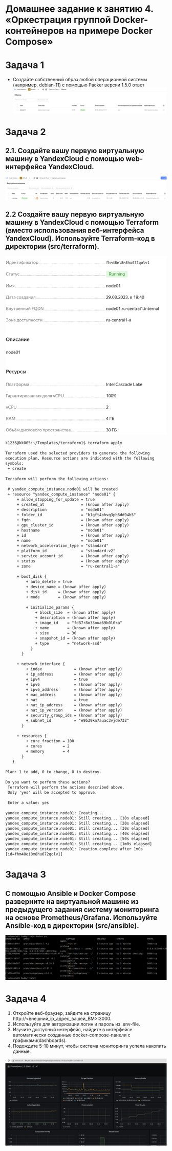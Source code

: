 # Домашнее задание к занятию 4. «Оркестрация группой Docker-контейнеров на примере Docker Compose»
# Задача 1
<!--Списко-->
* Создайте собственный образ любой операционной системы (например, debian-11) с помощью Packer версии 1.5.0 
ответ 
![Alt text](image.png)

# Задача 2

  ## 2.1. Создайте вашу первую виртуальную машину в YandexCloud с помощью web-интерфейса YandexCloud.
 ![Alt text](image-2.png)
 ## 2.2 Создайте вашу первую виртуальную машину в YandexCloud с помощью Terraform (вместо использования веб-интерфейса YandexCloud). Используйте Terraform-код в директории (src/terraform).
 ![Alt text](image-4.png)
 ```
 k1235@kk005:~/Templates/terraform1$ terraform apply

Terraform used the selected providers to generate the following execution plan. Resource actions are indicated with the following symbols:
  + create

Terraform will perform the following actions:

  # yandex_compute_instance.node01 will be created
  + resource "yandex_compute_instance" "node01" {
      + allow_stopping_for_update = true
      + created_at                = (known after apply)
      + description               = "node01"
      + folder_id                 = "b1gft4ohvq3ph6dd94b5"
      + fqdn                      = (known after apply)
      + gpu_cluster_id            = (known after apply)
      + hostname                  = "node01"
      + id                        = (known after apply)
      + name                      = "node01"
      + network_acceleration_type = "standard"
      + platform_id               = "standard-v2"
      + service_account_id        = (known after apply)
      + status                    = (known after apply)
      + zone                      = "ru-central1-a"

      + boot_disk {
          + auto_delete = true
          + device_name = (known after apply)
          + disk_id     = (known after apply)
          + mode        = (known after apply)

          + initialize_params {
              + block_size  = (known after apply)
              + description = (known after apply)
              + image_id    = "fd87r8o33oua69b0l0ka"
              + name        = (known after apply)
              + size        = 30
              + snapshot_id = (known after apply)
              + type        = "network-ssd"
            }
        }

      + network_interface {
          + index              = (known after apply)
          + ip_address         = (known after apply)
          + ipv4               = true
          + ipv6               = (known after apply)
          + ipv6_address       = (known after apply)
          + mac_address        = (known after apply)
          + nat                = true
          + nat_ip_address     = (known after apply)
          + nat_ip_version     = (known after apply)
          + security_group_ids = (known after apply)
          + subnet_id          = "e9b39kn7auac3vjde732"
        }

      + resources {
          + core_fraction = 100
          + cores         = 2
          + memory        = 4
        }
    }

Plan: 1 to add, 0 to change, 0 to destroy.

Do you want to perform these actions?
  Terraform will perform the actions described above.
  Only 'yes' will be accepted to approve.

  Enter a value: yes

yandex_compute_instance.node01: Creating...
yandex_compute_instance.node01: Still creating... [10s elapsed]
yandex_compute_instance.node01: Still creating... [20s elapsed]
yandex_compute_instance.node01: Still creating... [30s elapsed]
yandex_compute_instance.node01: Still creating... [40s elapsed]
yandex_compute_instance.node01: Still creating... [50s elapsed]
yandex_compute_instance.node01: Still creating... [1m0s elapsed]
yandex_compute_instance.node01: Creation complete after 1m0s [id=fhm48ei8m8hu672qolv1]

 ```
      
    

# Задача 3
## С помощью Ansible и Docker Compose разверните на виртуальной машине из предыдущего задания систему мониторинга на основе Prometheus/Grafana. Используйте Ansible-код в директории (src/ansible).
![Alt text](image-5.png)



# Задача 4

  1. Откройте веб-браузер, зайдите на страницу http://<внешний_ip_адрес_вашей_ВМ>:3000.
  2. Используйте для авторизации логин и пароль из .env-file.
  3. Изучите доступный интерфейс, найдите в интерфейсе автоматически созданные docker-compose-панели с графиками(dashboards).
  4. Подождите 5-10 минут, чтобы система мониторинга успела накопить данные.

 ![Alt text](image-6.png)